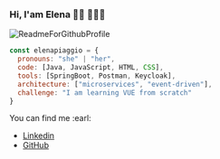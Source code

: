 ### Hi, I'am Elena 👋🏾 👩🏾‍💻 

![ReadmeForGithubProfile](https://user-images.githubusercontent.com/43441336/192895148-26e83a32-2b34-4a3b-87db-4bc1499f5ad7.png)
```javascript
const elenapiaggio = {
  pronouns: "she" | "her",
  code: [Java, JavaScript, HTML, CSS],
  tools: [SpringBoot, Postman, Keycloak],
  architecture: ["microservices", "event-driven"],
  challenge: "I am learning VUE from scratch"
}
```

You can find me :earl:
- [Linkedin](https://www.linkedin.com/in/elena-piaggio/)
- [GitHub](https://github.com/elenapiaggio)

<!--
**elenapiaggio/elenapiaggio** is a ✨ _special_ ✨ repository because its `README.md` (this file) appears on your GitHub profile.

Here are some ideas to get you started:

- 🔭 I’m currently working on ...
- 🌱 I’m currently learning ...
- 👯 I’m looking to collaborate on ...
- 🤔 I’m looking for help with ...
- 💬 Ask me about ...
- 📫 How to reach me: ...
- 😄 Pronouns: ...
- ⚡ Fun fact: ...
-->

